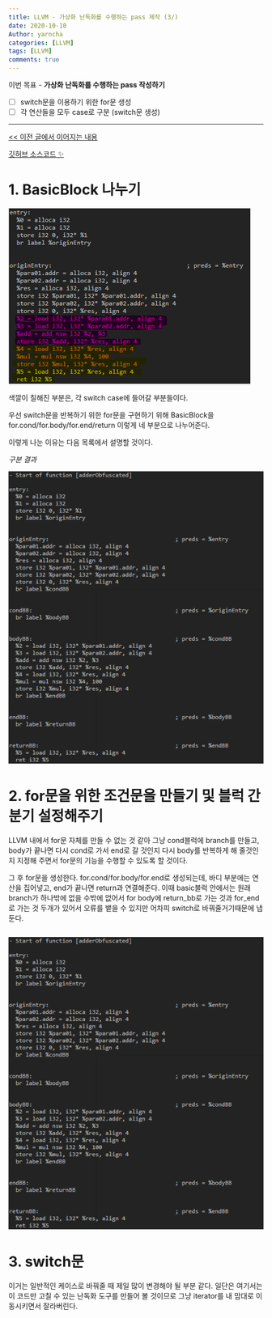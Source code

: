 ```yaml
---
title: LLVM - 가상화 난독화를 수행하는 pass 제작 (3/)
date: 2020-10-10
Author: yarncha
categories: [LLVM]
tags: [LLVM]
comments: true
---
```


이번 목표 - **가상화 난독화를 수행하는 pass 작성하기**

-   [ ] switch문을 이용하기 위한 for문 생성
-   [ ] 각 연산들을 모두 case로 구분 (switch문 생성)

* * *

[&lt;&lt; 이전 글에서 이어지는 내용](https://yarncha.github.io/posts/18/)

[깃허브 소스코드 ✨](https://github.com/yarncha/llvm/blob/main/VirtualEditor/VirtualEditor.cpp)

# 1. BasicBlock 나누기

![img](\images\19_01.png)

색깔이 칠해진 부분은, 각 switch case에 들어갈 부분들이다.

우선 switch문을 반복하기 위한 for문을 구현하기 위해 BasicBlock을 for.cond/for.body/for.end/return 이렇게 네 부분으로 나누어준다.

이렇게 나눈 이유는 다음 목록에서 설명할 것이다.

*구분 결과*

![img](\images\19_02.png)

# 2. for문을 위한 조건문을 만들기 및 블럭 간 분기 설정해주기

LLVM 내에서 for문 자체를 만들 수 없는 것 같아 그냥 cond블럭에 branch를 만들고, body가 끝나면 다시 cond로 가서 end로 갈 것인지 다시 body를 반복하게 해 줄것인지 지정해 주면서 for문의 기능을 수행할 수 있도록 할 것이다.



그 후 for문을 생성한다. for.cond/for.body/for.end로 생성되는데, 바디 부분에는 연산을 집어넣고, end가 끝나면 return과 연결해준다.
이때 basic블럭 안에서는 원래 branch가 하나밖에 없을 수밖에 없어서 for body에 return_bb로 가는 것과 for_end로 가는 것 두개가 있어서 오류를 뱉을 수 있지만 어차피 switch로 바꿔줄거기때문에 냅둔다.

```cpp

```

![img](\images\19_02.png)

# 3. switch문

이거는 일반적인 케이스로 바꿔줄 때 제일 많이 변경해야 될 부분 같다. 일단은 여기서는 이 코드만 고칠 수 있는 난독화 도구를 만들어 볼 것이므로 그냥 iterator를 내 맘대로 이동시키면서 잘라버린다.

<!-- References -->
